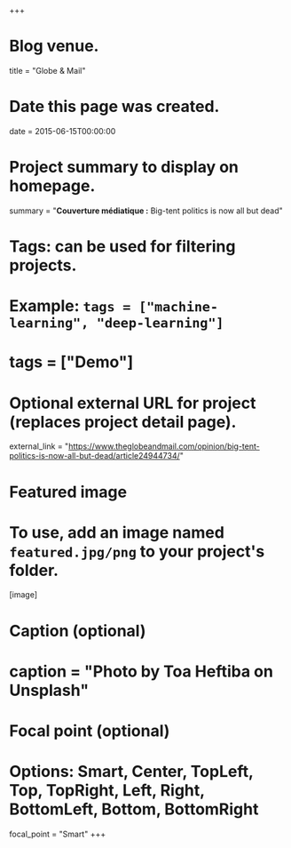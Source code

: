 +++
# Blog venue.
title = "Globe & Mail"

# Date this page was created.
 date = 2015-06-15T00:00:00
 
# Project summary to display on homepage.
summary = "__Couverture médiatique&#160;:__ Big-tent politics is now all but dead"

# Tags: can be used for filtering projects.
# Example: `tags = ["machine-learning", "deep-learning"]`
# tags = ["Demo"]

# Optional external URL for project (replaces project detail page).
external_link = "https://www.theglobeandmail.com/opinion/big-tent-politics-is-now-all-but-dead/article24944734/"

# Featured image
# To use, add an image named `featured.jpg/png` to your project's folder. 
[image]
  # Caption (optional)
  # caption = "Photo by Toa Heftiba on Unsplash"

  # Focal point (optional)
  # Options: Smart, Center, TopLeft, Top, TopRight, Left, Right, BottomLeft, Bottom, BottomRight
  focal_point = "Smart"
+++
